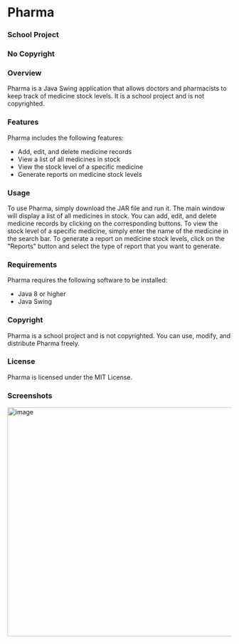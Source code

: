 # Pharma

### School Project

### No Copyright

### Overview

Pharma is a Java Swing application that allows doctors and pharmacists to keep track of medicine stock levels. It is a school project and is not copyrighted.

### Features

Pharma includes the following features:

- Add, edit, and delete medicine records
- View a list of all medicines in stock
- View the stock level of a specific medicine
- Generate reports on medicine stock levels

### Usage

To use Pharma, simply download the JAR file and run it. The main window will display a list of all medicines in stock. You can add, edit, and delete medicine records by clicking on the corresponding buttons. To view the stock level of a specific medicine, simply enter the name of the medicine in the search bar. To generate a report on medicine stock levels, click on the "Reports" button and select the type of report that you want to generate.

### Requirements

Pharma requires the following software to be installed:

- Java 8 or higher
- Java Swing

### Copyright

Pharma is a school project and is not copyrighted. You can use, modify, and distribute Pharma freely.

### License

Pharma is licensed under the MIT License.

### Screenshots
<img width="514" alt="image" src="https://github.com/code-briomar/pharma/assets/82029545/c8531c46-f68c-469a-a19e-14ac99251264">
